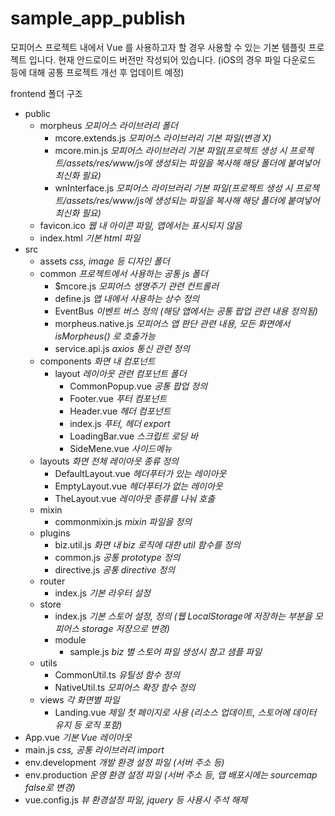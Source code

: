 # sample_app_publish
모피어스 프로젝트 내에서 Vue 를 사용하고자 할 경우 사용할 수 있는 기본 템플릿 프로젝트 입니다.
현재 안드로이드 버전만 작성되어 있습니다. (iOS의 경우 파일 다운로드 등에 대해 공통 프로젝트 개선 후 업데이트 예정)

frontend 폴더 구조
* public
  * morpheus _모피어스 라이브러리 폴더_
    * mcore.extends.js _모피어스 라이브러리 기본 파일(변경 X)_
    * mcore.min.js _모피어스 라이브러리 기본 파일(프로젝트 생성 시 프로젝트/assets/res/www/js에 생성되는 파일을 복사해 해당 폴더에 붙여넣어 최신화 필요)_
    * wnInterface.js _모피어스 라이브러리 기본 파일(프로젝트 생성 시 프로젝트/assets/res/www/js에 생성되는 파일을 복사해 해당 폴더에 붙여넣어 최신화 필요)_
  * favicon.ico _웹 내 아이콘 파일, 앱에서는 표시되지 않음_
  * index.html _기본 html 파일_
* src
  * assets _css, image 등 디자인 폴더_
  * common _프로젝트에서 사용하는 공통 js 폴더_
    * $mcore.js _모피어스 생명주기 관련 컨트롤러_
    * define.js _앱 내에서 사용하는 상수 정의_
    * EventBus _이벤트 버스 정의 (해당 앱에서는 공통 팝업 관련 내용 정의됨)_
    * morpheus.native.js _모피어스 앱 판단 관련 내용, 모든 화면에서 isMorpheus() 로 호출가능_
    * service.api.js _axios 통신 관련 정의_
  * components _화면 내 컴포넌트_
    * layout _레이아웃 관련 컴포넌트 폴더_
      * CommonPopup.vue _공통 팝업 정의_
      * Footer.vue _푸터 컴포넌트_
      * Header.vue _헤더 컴포넌트_
      * index.js _푸터, 헤더 export_
      * LoadingBar.vue _스크립트 로딩 바_
      * SideMene.vue _사이드메뉴_
  * layouts _화면 전체 레이아웃 종류 정의_
    * DefaultLayout.vue _헤더푸터가 있는 레이아웃_
    * EmptyLayout.vue _헤더푸터가 없는 레이아웃_
    * TheLayout.vue _레이아웃 종류를 나눠 호출_
  * mixin
    * commonmixin.js _mixin 파일을 정의_
  * plugins
    * biz.util.js _화면 내 biz 로직에 대한 util 함수를 정의_
    * common.js _공통 prototype 정의_
    * directive.js _공통 directive 정의_
  * router
    * index.js _기본 라우터 설정_
  * store
    * index.js _기본 스토어 설정, 정의 (웹 LocalStorage에 저장하는 부분을 모피어스 storage 저장으로 변경)_
    * module
      * sample.js _biz 별 스토어 파일 생성시 참고 샘플 파일_
  * utils
    * CommonUtil.ts _유틸성 함수 정의_
    * NativeUtil.ts _모피어스 확장 함수 정의_
  * views _각 화면별 파일_
    * Landing.vue _제일 첫 페이지로 사용 (리소스 업데이트, 스토어에 데이터 유지 등 로직 포함)_
* App.vue _기본 Vue 레이아웃_
* main.js _css, 공통 라이브러리 import_
* env.development _개발 환경 설정 파일 (서버 주소 등)_
* env.production _운영 환경 설정 파일 (서버 주소 등, 앱 배포시에는 sourcemap false로 변경)_
* vue.config.js _뷰 환경설정 파일, jquery 등 사용시 주석 해제_

